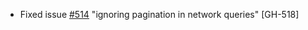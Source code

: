 * Fixed issue [#514](https://github.com/vmware/go-vcloud-director/issues/514) "ignoring pagination
  in network queries" [GH-518]
